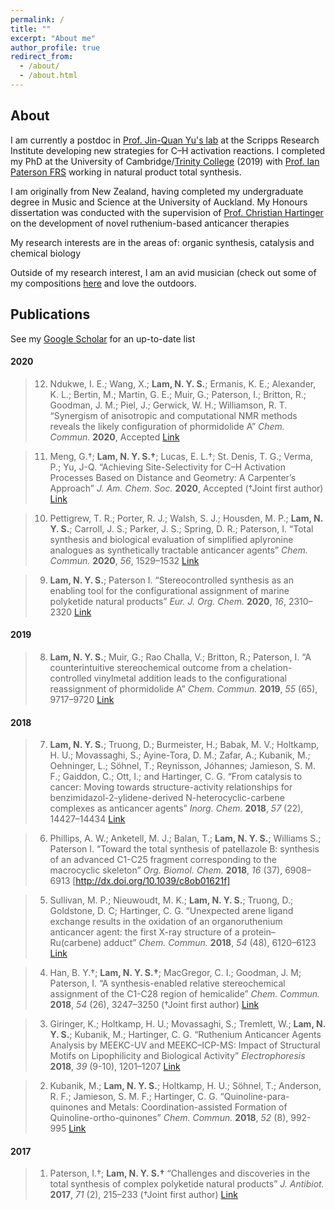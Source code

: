```yaml
---
permalink: /
title: ""
excerpt: "About me"
author_profile: true
redirect_from: 
  - /about/
  - /about.html
---
```

## About
I am currently a postdoc in [Prof. Jin-Quan Yu's lab](https://www.scripps.edu/yu) at the Scripps Research Institute developing new strategies for C–H activation reactions. I completed my PhD at the University of Cambridge/[Trinity College](https://www.trin.cam.ac.uk/) (2019) with [Prof. Ian Paterson FRS](http://www-paterson.ch.cam.ac.uk) working in natural product total synthesis.

I am originally from New Zealand, having completed my undergraduate degree in Music and Science at the University of Auckland. My Honours dissertation was conducted with the supervision of [Prof. Christian Hartinger](https://unidirectory.auckland.ac.nz/profile/c-hartinger) on the development of novel ruthenium-based anticancer therapies

My research interests are in the areas of: organic synthesis, catalysis and chemical biology

Outside of my research interest, I am an avid musician (check out some of my compositions [here](https://soundcloud.com/nelson-ys-lam) and love the outdoors.

## Publications
See my [Google Scholar](https://scholar.google.com/citations?hl=en&user=kfa0E-UAAAAJ) for an up-to-date list

#### 2020

>  12.	Ndukwe, I. E.; Wang, X.; **Lam, N. Y. S.**; Ermanis, K. E.; Alexander, K. L.; Bertin, M.; Martin, G. E.; Muir, G.; Paterson, I.; Britton, R.; Goodman, J. M.; Piel, J.; Gerwick, W. H.; Williamson, R. T. 
>  “Synergism of anisotropic and computational NMR methods reveals the likely configuration of phormidolide A” 
>  *Chem. Commun.* **2020**, Accepted [Link](https://dx.doi.org/10.1039/D0CC03055D)

>  11.	Meng, G.†; **Lam, N. Y. S.†**; Lucas, E. L.†; St. Denis, T. G.; Verma, P.; Yu, J-Q. 
>  “Achieving Site-Selectivity for C–H Activation Processes Based on Distance and Geometry: A Carpenter’s Approach” 
>  *J. Am. Chem. Soc.* **2020**, Accepted (†Joint first author) [Link](http://dx.doi.org/10.1021/jacs.0c04074)

>  10.	Pettigrew, T. R.; Porter, R. J.; Walsh, S. J.; Housden, M. P.; **Lam, N. Y. S.**; Carroll, J. S.; Parker, J. S.; Spring, D. R.; Paterson, I. 
>  “Total synthesis and biological evaluation of simplified aplyronine analogues as synthetically tractable anticancer agents” 
>  *Chem. Commun.* **2020**, *56*, 1529–1532 [Link](http://dx.doi.org/10.1039/C9CC09050A)

>  9.	**Lam, N. Y. S.**; Paterson I. 
>  “Stereocontrolled synthesis as an enabling tool for the configurational assignment of marine polyketide natural products” 
>  *Eur. J. Org. Chem.* **2020**, *16*, 2310–2320 [Link](http://dx.doi.org/10.1002/ejoc.201901243)

#### 2019

>  8.	**Lam, N. Y. S.**; Muir, G.; Rao Challa, V.; Britton, R.; Paterson, I. 
>  “A counterintuitive stereochemical outcome from a chelation-controlled vinylmetal addition leads to the configurational reassignment of phormidolide A” 
>  *Chem. Commun.* **2019**, *55* (65), 9717–9720 [Link](http://dx.doi.org/10.1039/C9CC05067A)

#### 2018

>  7.	**Lam, N. Y. S.**; Truong, D.; Burmeister, H.; Babak, M. V.; Holtkamp, H. U.; Movassaghi, S.; Ayine-Tora, D. M.; Zafar, A.;  Kubanik, M.; Oehninger, L.; Söhnel, T.; Reynisson, Jóhannes; Jamieson, S. M. F.; Gaiddon, C.; Ott, I.; and Hartinger, C. G.
>  “From catalysis to cancer: Moving towards structure-activity relationships for benzimidazol-2-ylidene-derived N-heterocyclic-carbene complexes as anticancer agents” 
>  *Inorg. Chem.* **2018**, *57* (22), 14427–14434 [Link](http://dx.doi.org/10.1021/acs.inorgchem.8b02634)

>  6.	Phillips, A. W.; Anketell, M. J.; Balan, T.; **Lam, N. Y. S.**; Williams S.; Paterson I. 
>  “Toward the total synthesis of patellazole B: synthesis of an advanced C1-C25 fragment corresponding to the macrocyclic skeleton” 
>  *Org. Biomol. Chem.* **2018**, *16* (37), 6908–6913 [http://dx.doi.org/10.1039/c8ob01621f]

>  5.	Sullivan, M. P.; Nieuwoudt, M. K.; **Lam, N. Y. S.**; Truong, D.; Goldstone, D. C; Hartinger, C. G. 
>  “Unexpected arene ligand exchange results in the oxidation of an organoruthenium anticancer agent: the first X-ray structure of a protein–Ru(carbene) adduct” 
>  *Chem. Commun.* **2018**, *54* (48), 6120–6123 [Link](http://dx.doi.org/10.1039/c8cc02433b)

>  4.	Han, B. Y.†; **Lam, N. Y. S.†**; MacGregor, C. I.; Goodman, J. M; Paterson, I. 
>  “A synthesis-enabled relative stereochemical assignment of the C1-C28 region of hemicalide” 
>  *Chem. Commun.* **2018**, *54* (26), 3247–3250  (†Joint first author) [Link](http://dx.doi.org/10.1039/c8cc00933c)

>  3.	Giringer, K.; Holtkamp, H. U.; Movassaghi, S.; Tremlett, W.; **Lam, N. Y. S.**; Kubanik, M.; Hartinger, C. G. 
>  “Ruthenium Anticancer Agents Analysis by MEEKC-UV and MEEKC–ICP-MS: Impact of Structural Motifs on Lipophilicity and Biological Activity” 
>  *Electrophoresis* **2018**, *39* (9-10), 1201–1207 [Link](http://dx.doi.org/10.1002/elps.201700443)

>  2.	Kubanik, M.; **Lam, N. Y. S.**; Holtkamp, H. U.; Söhnel, T.; Anderson, R. F.; Jamieson, S. M. F.; Hartinger, C. G. 
>  “Quinoline-para-quinones and Metals: Coordination-assisted Formation of Quinoline-ortho-quinones” 
>  *Chem. Commun.* **2018**, *52* (8), 992-995 [Link](http://dx.doi.org/10.1039/C7CC09478G)

#### 2017

>  1.	Paterson, I.†; **Lam, N. Y. S.†** 
>  “Challenges and discoveries in the total synthesis of complex polyketide natural products” 
>  *J. Antibiot.* **2017**, *71* (2), 215–233 (†Joint first author) [Link](http://dx.doi.org/10.1038/ja.2017.111)
